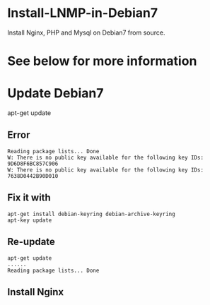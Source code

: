 # Install-LNMP-in-Debian7
Install Nginx, PHP and Mysql on Debian7 from source.
# See below for more information
# Update Debian7
apt-get update
## Error
	Reading package lists... Done
	W: There is no public key available for the following key IDs:
	9D6D8F6BC857C906
	W: There is no public key available for the following key IDs:
	7638D0442B90D010
## Fix it with
	apt-get install debian-keyring debian-archive-keyring
	apt-key update
## Re-update
	apt-get update
	......
	Reading package lists... Done
## Install Nginx
